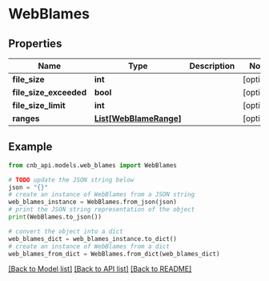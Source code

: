 # WebBlames


## Properties

Name | Type | Description | Notes
------------ | ------------- | ------------- | -------------
**file_size** | **int** |  | [optional] 
**file_size_exceeded** | **bool** |  | [optional] 
**file_size_limit** | **int** |  | [optional] 
**ranges** | [**List[WebBlameRange]**](WebBlameRange.md) |  | [optional] 

## Example

```python
from cnb_api.models.web_blames import WebBlames

# TODO update the JSON string below
json = "{}"
# create an instance of WebBlames from a JSON string
web_blames_instance = WebBlames.from_json(json)
# print the JSON string representation of the object
print(WebBlames.to_json())

# convert the object into a dict
web_blames_dict = web_blames_instance.to_dict()
# create an instance of WebBlames from a dict
web_blames_from_dict = WebBlames.from_dict(web_blames_dict)
```
[[Back to Model list]](../README.md#documentation-for-models) [[Back to API list]](../README.md#documentation-for-api-endpoints) [[Back to README]](../README.md)


